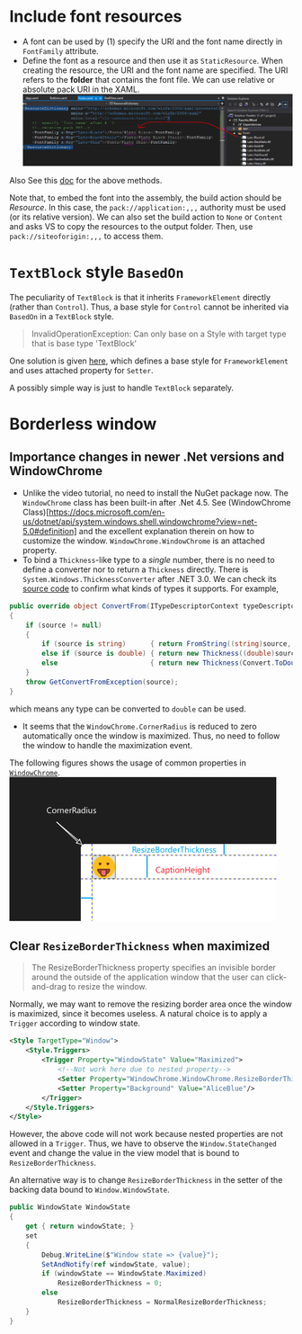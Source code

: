 ﻿# Include font resources
- A font can be used by (1) specify the URI and the font name directly in `FontFamily` attribute. 
- Define the font as a resource and then use it as `StaticResource`. When creating the resource, the URI and the font name are specified.
The URI refers to the **folder** that contains the font file.
We can use relative or absolute pack URI in the XAML.
![](img/fonts.png)

Also See this [doc](https://docs.microsoft.com/en-us/dotnet/api/system.windows.media.fontfamily?view=net-5.0#specifying-fonts-in-alternate-directories) for the above methods.

Note that, to embed the font into the assembly, the build action should be *Resource*. In this case, the `pack://application:,,,` authority must be used (or its relative version). We can also set the build action to `None` or `Content` and asks VS to copy the resources to the output folder. Then, use `pack://siteoforigin:,,,` to access them.

# `TextBlock` style `BasedOn`
The peculiarity of `TextBlock` is that it inherits `FrameworkElement` directly (rather than `Control`). Thus, a base style for `Control` cannot be inherited via `BasedOn` in a `TextBlock` style.
>InvalidOperationException: Can only base on a Style with target type that is base type 'TextBlock'

One solution is given [here](https://stackoverflow.com/questions/25586037/invalidoperationexception-can-only-base-on-a-style-with-target-type-that-is-bas), which defines a base style for `FrameworkElement` and uses attached property for `Setter`.

A possibly simple way is just to handle `TextBlock` separately.

# Borderless window

## Importance changes in newer .Net versions and WindowChrome
- Unlike the video tutorial, no need to install the NuGet package now. The `WindowChrome` class has been built-in after .Net 4.5. See (WindowChrome Class)[https://docs.microsoft.com/en-us/dotnet/api/system.windows.shell.windowchrome?view=net-5.0#definition] and the excellent explanation therein on how to customize the window.
`WindowChrome.WindowChrome` is an attached property.
- To bind a `Thickness`-like type to a *single* number, there is no need to define a converter nor to return a `Thickness` directly. There is `System.Windows.ThicknessConverter` after .NET 3.0. We can check its [source code](https://referencesource.microsoft.com/#PresentationFramework/src/Framework/System/Windows/ThicknessConverter.cs,4c4a0e5660ee993d) to confirm what kinds of types it supports.  For example,
```csharp
public override object ConvertFrom(ITypeDescriptorContext typeDescriptorContext, CultureInfo cultureInfo, object source)
{
    if (source != null)
    {
        if (source is string)      { return FromString((string)source, cultureInfo); }
        else if (source is double) { return new Thickness((double)source); }
        else                       { return new Thickness(Convert.ToDouble(source, cultureInfo)); }
    }
    throw GetConvertFromException(source);
}
```
which means any type can be converted to `double` can be used. 
- It seems that the `WindowChrome.CornerRadius` is reduced to zero automatically once the window is maximized. Thus, no need to follow the window to handle the maximization event.

The following figures shows the usage of common properties in [`WindowChrome`](https://docs.microsoft.com/en-us/dotnet/api/system.windows.shell.windowchrome?view=net-5.0).
![](img/chrome.png)

## Clear `ResizeBorderThickness` when maximized
>The ResizeBorderThickness property specifies an invisible border around the outside of the application window that the user can click-and-drag to resize the window.

Normally, we may want to remove the resizing border area once the window is maximized, since it becomes useless. A natural choice is to apply a `Trigger` according to window state.
```xml
<Style TargetType="Window">
    <Style.Triggers>
        <Trigger Property="WindowState" Value="Maximized">
            <!--Not work here due to nested property-->
            <Setter Property="WindowChrome.WindowChrome.ResizeBorderThickness" Value="0"/>
            <Setter Property="Background" Value="AliceBlue"/>
        </Trigger>
    </Style.Triggers>
</Style>
```
However, the above code will not work because nested properties are not allowed in a `Trigger`. Thus, we have to observe the `Window.StateChanged` event and change the value in the view model that is bound to `ResizeBorderThickness`.

An alternative way is to change `ResizeBorderThickness` in the setter of the backing data bound to `Window.WindowState`.
```csharp
public WindowState WindowState
{
    get { return windowState; }
    set
    {
        Debug.WriteLine($"Window state => {value}");
        SetAndNotify(ref windowState, value);
        if (windowState == WindowState.Maximized)
            ResizeBorderThickness = 0;
        else
            ResizeBorderThickness = NormalResizeBorderThickness;
    }
}
```

